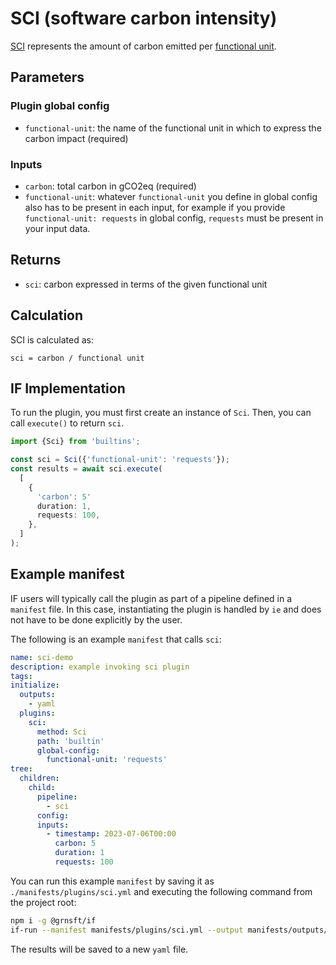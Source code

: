 # SCI (software carbon intensity)

[SCI](https://sci-guide.greensoftware.foundation/) represents the amount of carbon emitted per [functional unit](https://sci-guide.greensoftware.foundation/R/).

## Parameters

### Plugin global config

- `functional-unit`: the name of the functional unit in which to express the carbon impact (required)


### Inputs


- `carbon`: total carbon in gCO2eq (required)
- `functional-unit`: whatever `functional-unit` you define in global config also has to be present in each input, for example if you provide `functional-unit: requests` in global config, `requests` must be present in your input data.

## Returns

- `sci`: carbon expressed in terms of the given functional unit

## Calculation

SCI is calculated as:

```pseudocode
sci = carbon / functional unit
```


## IF Implementation

To run the plugin, you must first create an instance of `Sci`. Then, you can call `execute()` to return `sci`.

```typescript
import {Sci} from 'builtins';

const sci = Sci({'functional-unit': 'requests'});
const results = await sci.execute(
  [
    {
      'carbon': 5'
      duration: 1,
      requests: 100,
    },
  ]
);
```

## Example manifest

IF users will typically call the plugin as part of a pipeline defined in a `manifest` file. In this case, instantiating the plugin is handled by `ie` and does not have to be done explicitly by the user.

The following is an example `manifest` that calls `sci`:

```yaml
name: sci-demo
description: example invoking sci plugin
tags:
initialize:
  outputs:
    - yaml
  plugins:
    sci:
      method: Sci
      path: 'builtin'
      global-config:
        functional-unit: 'requests'
tree:
  children:
    child:
      pipeline:
        - sci
      config:
      inputs:
        - timestamp: 2023-07-06T00:00
          carbon: 5
          duration: 1
          requests: 100
```

You can run this example `manifest` by saving it as `./manifests/plugins/sci.yml` and executing the following command from the project root:

```sh
npm i -g @grnsft/if
if-run --manifest manifests/plugins/sci.yml --output manifests/outputs/sci.yml
```

The results will be saved to a new `yaml` file.
